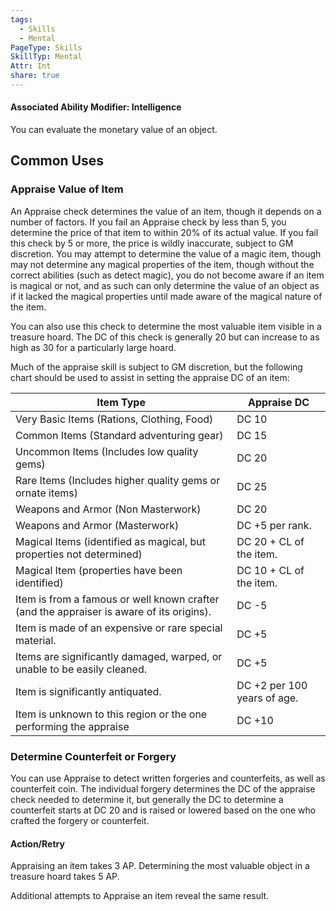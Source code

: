 ```yaml
---
tags:
  - Skills
  - Mental
PageType: Skills
SkillTyp: Mental
Attr: Int
share: true
---
```

#### Associated Ability Modifier: Intelligence
You can evaluate the monetary value of an object.

## Common Uses

### Appraise Value of Item

An Appraise check determines the value of an item, though it depends on a number of factors. If you fail an Appraise check by less than 5, you determine the price of that item to within 20% of its actual value. If you fail this check by 5 or more, the price is wildly inaccurate, subject to GM discretion. You may attempt to determine the value of a magic item, though may not determine any magical properties of the item, though without the correct abilities (such as detect magic), you do not become aware if an item is magical or not, and as such can only determine the value of an object as if it lacked the magical properties until made aware of the magical nature of the item.

You can also use this check to determine the most valuable item visible in a treasure hoard. The DC of this check is generally 20 but can increase to as high as 30 for a particularly large hoard.

Much of the appraise skill is subject to GM discretion, but the following chart should be used to assist in setting the appraise DC of an item:

|Item Type|Appraise DC|
|---|---|
|Very Basic Items (Rations, Clothing, Food)|DC 10|
|Common Items (Standard adventuring gear)|DC 15|
|Uncommon Items (Includes low quality gems)|DC 20|
|Rare Items (Includes higher quality gems or ornate items)|DC 25|
|Weapons and Armor (Non Masterwork)|DC 20|
|Weapons and Armor (Masterwork)|DC +5 per rank.|
|Magical Items (identified as magical, but properties not determined)|DC 20 + CL of the item.|
|Magical Item (properties have been identified)|DC 10 + CL of the item.|
|Item is from a famous or well known crafter (and the appraiser is aware of its origins).|DC -5|
|Item is made of an expensive or rare special material.|DC +5|
|Items are significantly damaged, warped, or unable to be easily cleaned.|DC +5|
|Item is significantly antiquated.|DC +2 per 100 years of age.|
|Item is unknown to this region or the one performing the appraise|DC +10|

### Determine Counterfeit or Forgery

You can use Appraise to detect written forgeries and counterfeits, as well as counterfeit coin. The individual forgery determines the DC of the appraise check needed to determine it, but generally the DC to determine a counterfeit starts at DC 20 and is raised or lowered based on the one who crafted the forgery or counterfeit.

#### Action/Retry

Appraising an item takes 3 AP. Determining the most valuable object in a treasure hoard takes 5 AP.

Additional attempts to Appraise an item reveal the same result.